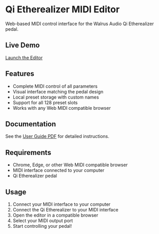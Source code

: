 # Qi Etherealizer MIDI Editor

Web-based MIDI control interface for the Walrus Audio Qi Etherealizer pedal.

## Live Demo
[Launch the Editor](https://markdeso.github.io/qi-etherealizer-editor/)

## Features
- Complete MIDI control of all parameters
- Visual interface matching the pedal design
- Local preset storage with custom names
- Support for all 128 preset slots
- Works with any Web MIDI compatible browser

## Documentation
See the [User Guide PDF](./Qi_Etherealizer_Editor_1.0.pdf) for detailed instructions.

## Requirements
- Chrome, Edge, or other Web MIDI compatible browser
- MIDI interface connected to your computer
- Qi Etherealizer pedal

## Usage
1. Connect your MIDI interface to your computer
2. Connect the Qi Etherealizer to your MIDI interface
3. Open the editor in a compatible browser
4. Select your MIDI output port
5. Start controlling your pedal!
